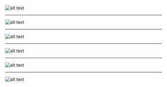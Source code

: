 
```
 
```

![alt text](pngs/d/index.png)


** **
![alt text](https://raw.github.com/ksnow-be/logger_mvc/master/pngs/search.png)

****

![alt text](https://raw.github.com/ksnow-be/logger_mvc/master/pngs/saved.png)

****

![alt text](https://raw.github.com/ksnow-be/logger_mvc/master/pngs/404.png)

****

![alt text](https://raw.github.com/ksnow-be/logger_mvc/master/pngs/log.png)

****

![alt text](https://raw.github.com/ksnow-be/logger_mvc/master/pngs/mail.png)
